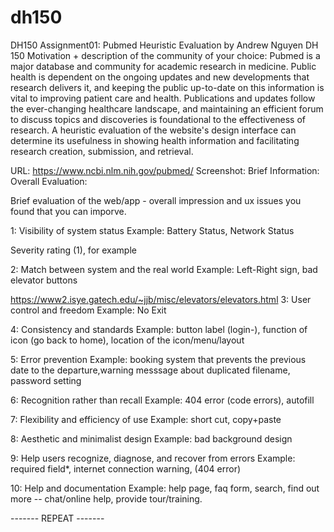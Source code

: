 # dh150
DH150 Assignment01: Pubmed Heuristic Evaluation by Andrew Nguyen DH 150
Motivation + description of the community of your choice: Pubmed is a major database and community for academic research in medicine. Public health is dependent on the ongoing updates and new developments that research delivers it, and keeping the public up-to-date on this information is vital to improving patient care and health. Publications and updates follow the ever-changing healthcare landscape, and maintaining an efficient forum to discuss topics and discoveries is foundational to the effectiveness of research. A heuristic evaluation of the website's design interface can determine its usefulness in showing health information and facilitating research creation, submission, and retrieval.

URL: https://www.ncbi.nlm.nih.gov/pubmed/
Screenshot: 
Brief Information:
Overall Evaluation:

Brief evaluation of the web/app - overall impression and ux issues you found that you can imporve.

1: Visibility of system status
Example: Battery Status, Network Status

Severity rating (1), for example

2: Match between system and the real world
Example: Left-Right sign, bad elevator buttons

https://www2.isye.gatech.edu/~jjb/misc/elevators/elevators.html
3: User control and freedom
Example: No Exit

4: Consistency and standards
Example: button label (login-), function of icon (go back to home), location of the icon/menu/layout

5: Error prevention
Example: booking system that prevents the previous date to the departure,warning messsage about duplicated filename, password setting

6: Recognition rather than recall
Example: 404 error (code errors), autofill

7: Flexibility and efficiency of use
Example: short cut, copy+paste

8: Aesthetic and minimalist design
Example: bad background design

9: Help users recognize, diagnose, and recover from errors
Example: required field*, internet connection warning, (404 error)

10: Help and documentation
Example: help page, faq form, search, find out more -- chat/online help, provide tour/training.

------- REPEAT -------
